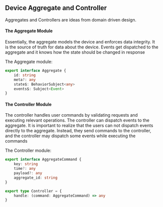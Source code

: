 ## Device Aggregate and Controller

Aggregates and Controllers are ideas from domain driven design.

#### The Aggregate Module
Essentially, the aggregate models the device and enforces data integrity. It is the source of truth for data about the device. Events get dispatched to the aggregate and it knows how the state should be changed in response

The Aggregate module:
```ts
export interface Aggregate {
    id: string
    meta?: any
    state$: BehaviorSubject<any>
    events$: Subject<Event>
}
```

#### The Controller Module
The controller handles user commands by validating requests and executing relevant operations. The controller can dispatch events to the aggregate. It is important to realize that the users can not dispatch events directly to the aggregate. Instead, they send commands to the controller, and the controller may dispatch some events while executing the commands

The Controller module:
```ts
export interface AggregateCommand {
    key: string
    time?: any
    payload?: any
    aggregate_id: string
}

export type Controller = {
    handle: (command: AggregateCommand) => any
}
```